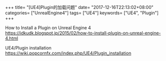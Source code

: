 +++
title= "[UE4]Plugin的加载问题"
date= "2017-12-16T22:13:02+08:00"
categories= ["UnrealEngine4"]
tags= ["UE4"]
keywords= ["UE4", "Plugin"]
+++

How to Install a Plugin on Unreal Engine 4  
https://idkudk.blogspot.jp/2015/02/how-to-install-plugin-on-unreal-engine-4.html

UE4/Plugin installation  
https://wiki.popcornfx.com/index.php/UE4/Plugin_installation
